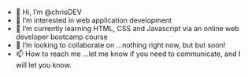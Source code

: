 - 👋 Hi, I’m @chrioDEV
- 👀 I’m interested in web application development
- 🌱 I’m currently learning HTML, CSS and Javascript via an online web developer bootcamp course
- 💞️ I’m looking to collaborate on ...nothing right now, but but soon!
- 📫 How to reach me ...let me know if you need to communicate, and I will let you know.

<!---
chrioDEV/chrioDEV is a ✨ special ✨ repository because its `README.md` (this file) appears on your GitHub profile.
You can click the Preview link to take a look at your changes.
--->
